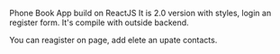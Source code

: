 Phone Book App build on ReactJS 
It is 2.0 version with styles, login an register form. It's compile with outside backend.

You can reagister on page, add elete an upate contacts.

